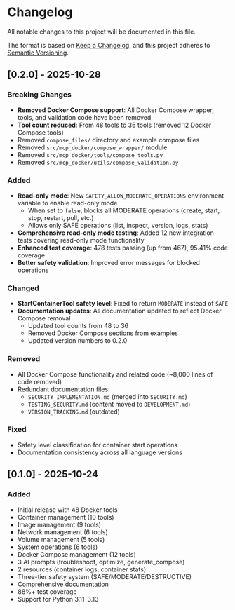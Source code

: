 # Changelog

All notable changes to this project will be documented in this file.

The format is based on [Keep a Changelog](https://keepachangelog.com/en/1.0.0/),
and this project adheres to [Semantic Versioning](https://semver.org/spec/v2.0.0.html).

## [0.2.0] - 2025-10-28

### Breaking Changes
- **Removed Docker Compose support**: All Docker Compose wrapper, tools, and validation code have been removed
- **Tool count reduced**: From 48 tools to 36 tools (removed 12 Docker Compose tools)
- Removed `compose_files/` directory and example compose files
- Removed `src/mcp_docker/compose_wrapper/` module
- Removed `src/mcp_docker/tools/compose_tools.py`
- Removed `src/mcp_docker/utils/compose_validation.py`

### Added
- **Read-only mode**: New `SAFETY_ALLOW_MODERATE_OPERATIONS` environment variable to enable read-only mode
  - When set to `false`, blocks all MODERATE operations (create, start, stop, restart, pull, etc.)
  - Allows only SAFE operations (list, inspect, version, logs, stats)
- **Comprehensive read-only mode testing**: Added 12 new integration tests covering read-only mode functionality
- **Enhanced test coverage**: 478 tests passing (up from 467), 95.41% code coverage
- **Better safety validation**: Improved error messages for blocked operations

### Changed
- **StartContainerTool safety level**: Fixed to return `MODERATE` instead of `SAFE`
- **Documentation updates**: All documentation updated to reflect Docker Compose removal
  - Updated tool counts from 48 to 36
  - Removed Docker Compose sections from examples
  - Updated version numbers to 0.2.0

### Removed
- All Docker Compose functionality and related code (~8,000 lines of code removed)
- Redundant documentation files:
  - `SECURITY_IMPLEMENTATION.md` (merged into `SECURITY.md`)
  - `TESTING_SECURITY.md` (content moved to `DEVELOPMENT.md`)
  - `VERSION_TRACKING.md` (outdated)

### Fixed
- Safety level classification for container start operations
- Documentation consistency across all language versions

## [0.1.0] - 2025-10-24

### Added
- Initial release with 48 Docker tools
- Container management (10 tools)
- Image management (9 tools)
- Network management (6 tools)
- Volume management (5 tools)
- System operations (6 tools)
- Docker Compose management (12 tools)
- 3 AI prompts (troubleshoot, optimize, generate_compose)
- 2 resources (container logs, container stats)
- Three-tier safety system (SAFE/MODERATE/DESTRUCTIVE)
- Comprehensive documentation
- 88%+ test coverage
- Support for Python 3.11-3.13
